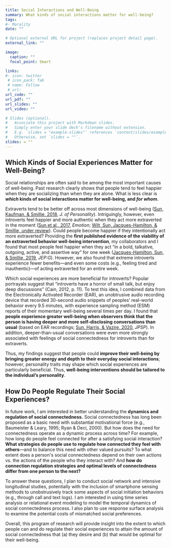 ```yaml
---
title: Social Interactions and Well-Being
summary: What kinds of social interactions matter for well-being?
tags:
#- Morality
date: ""

# Optional external URL for project (replaces project detail page).
external_link: ""

image:
  caption: ""
  focal_point: Smart

links:
#- icon: twitter
 # icon_pack: fab
 # name: Follow
 # url: 
url_code: ""
url_pdf: ""
url_slides: ""
url_video: ""

# Slides (optional).
#   Associate this project with Markdown slides.
#   Simply enter your slide deck's filename without extension.
#   E.g. `slides = "example-slides"` references `content/slides/example-slides.md`.
#   Otherwise, set `slides = ""`.
slides: = ""
---
```

## Which Kinds of Social Experiences Matter for Well-Being?

Social relationships are often said to be among the most important causes of well-being. Past research clearly shows that people tend to feel happier when they are socializing than when they are alone. What is less clear is ***which* kinds of social interactions matter for well-being, and *for whom*.**

Extraverts tend to be better off across most dimensions of well-being ([Sun, Kaufman, & Smillie, 2018](https://jessiesun.me/publication/sun-2018/sun-2018.pdf), *J. of Personality*). Intriguingly, however, even introverts feel happier and more authentic when they act more extraverted in the moment ([Sun et al., 2017](https://jessiesun.me/publication/sun-2017/sun-2017.pdf), *Emotion*; [Wilt, Sun, Jacques-Hamilton, & Smillie, under review](https://psyarxiv.com/7mj6g/)). Could people become happier if they intentionally act more extraverted? Providing the **first published evidence of the viability of an extraverted behavior well-being intervention**, my collaborators and I found that most people feel happier when they act “in a bold, talkative, outgoing, active, and assertive way” for one week ([Jacques-Hamilton, Sun, & Smillie, 2019](https://jessiesun.me/publication/jacques-hamilton-2019/jacques-hamilton-2019.pdf), *JEP:G*). However, we also found that extreme introverts experience fewer benefits—and even some costs (e.g., feeling tired and inauthentic)—of acting extraverted for an entire week.

Which social experiences are more beneficial for introverts? Popular portrayals suggest that “introverts have a horror of small talk, but enjoy deep discussions” (Cain, 2012, p. 11). To test this idea, I combined data from the Electronically Activated Recorder (EAR), an unobtrusive audio recording device that recorded 30-second audio snippets of peoples’ real-world behavior every 9.5 minutes, with experience sampling method (ESM) reports of their momentary well-being several times per day. I found that **people experience greater well-being when observers think that the person is having deeper and more self-disclosing conversations than usual** (based on EAR recordings; [Sun, Harris, & Vazire, 2020](https://jessiesun.me/publication/sun-2020b/sun-2020b.pdf), *JPSP*). In addition, deeper-than-usual conversations were even more strongly associated with feelings of social connectedness for introverts than for extraverts.

Thus, my findings suggest that people could **improve their well-being by bringing greater energy and depth to their everyday social interactions**; however, personality traits may shape which social experiences are particularly beneficial. Thus, **well-being interventions should be tailored to the individual’s personality**.

## How Do People Regulate Their Social Experiences?

In future work, I am interested in better understanding the **dynamics and regulation of social connectedness.** Social connectedness has long been proposed as a basic need with substantial motivational force (e.g., Baumeister & Leary, 1995; Ryan & Deci, 2000). But how does the need for connectedness operate as a dynamic process across time? For example, how long do people feel connected for after a satisfying social interaction? **What strategies do people use to regulate how connected they feel with others**—and to balance this need with other valued pursuits? To what extent does a person's social connectedness depend on their own actions vs. the actions of the people who they interact with? And **how do connection regulation strategies and optimal levels of connectedness differ from one person to the next?**

To answer these questions, I plan to conduct social network and intensive longitudinal studies, potentially with the inclusion of smartphone sensing methods to unobstrusively track some aspects of social initiation behaviors (e.g., through call and text logs). I am interested in using time series analysis or relational event modeling to model the temporal dynamics of social connectedness process. I also plan to use response surface analysis to examine the potential costs of mismatched social preferences.

Overall, this program of research will provide insight into the extent to which people can and do regulate their social experiences to attain the amount of social connectedness that (a) they desire and (b) that would be optimal for their well-being.
